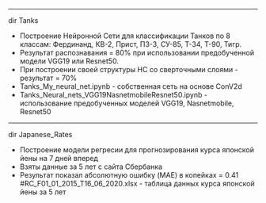  ------------------------------------------------------------------------------
 dir Tanks
 - Построение Нейронной Сети для классификации Танков по 8 классам: Фердинанд, КВ-2, Прист, ПЗ-3, СУ-85, Т-34, Т-90, Тигр.
 - Результат распознавания  = 80% при использовании предобученной модели VGG19 или Resnet50.
 - При построении своей структуры НС со сверточными слоями - результат = 70%
 - Tanks_My_neural_net.ipynb - собственная сеть на основе ConV2d
 - Tanks_Neural_nets_VGG19NasnetmobileResnet50.ipynb - использование предобученных моделей VGG19, Nasnetmobile, Resnet50
 
 -------------------------------------------------------------------------------
 dir Japanese_Rates
- Построение модели регресии для прогнозирования курса японской йены на 7 дней вперед
- Взяты данные за 5 лет с сайта Сбербанка
- Результат показал абсолютную ошибку (MAE) в копейках = 0.41
#RC_F01_01_2015_T16_06_2020.xlsx - таблица данных курса японской йены за 5 лет
